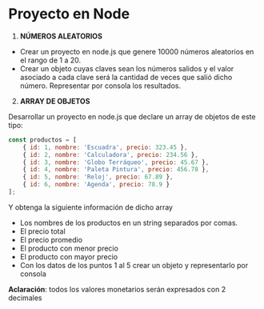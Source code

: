 # Proyecto en Node

1. **NÚMEROS ALEATORIOS**

-   Crear un proyecto en node.js que genere 10000 números aleatorios en el rango de 1 a 20.
-   Crear un objeto cuyas claves sean los números salidos y el valor asociado a cada clave será la cantidad de veces que salió dicho número. Representar por consola los resultados.

2. **ARRAY DE OBJETOS**

Desarrollar un proyecto en node.js que declare un array de objetos de este tipo:

```javascript
const productos = [
	{ id: 1, nombre: 'Escuadra', precio: 323.45 },
	{ id: 2, nombre: 'Calculadora', precio: 234.56 },
	{ id: 3, nombre: 'Globo Terráqueo', precio: 45.67 },
	{ id: 4, nombre: 'Paleta Pintura', precio: 456.78 },
	{ id: 5, nombre: 'Reloj', precio: 67.89 },
	{ id: 6, nombre: 'Agenda', precio: 78.9 }
];
```

Y obtenga la siguiente información de dicho array

-   Los nombres de los productos en un string separados por comas.
-   El precio total
-   El precio promedio
-   El producto con menor precio
-   El producto con mayor precio
-   Con los datos de los puntos 1 al 5 crear un objeto y representarlo por consola

**Aclaración**: todos los valores monetarios serán expresados con 2 decimales
